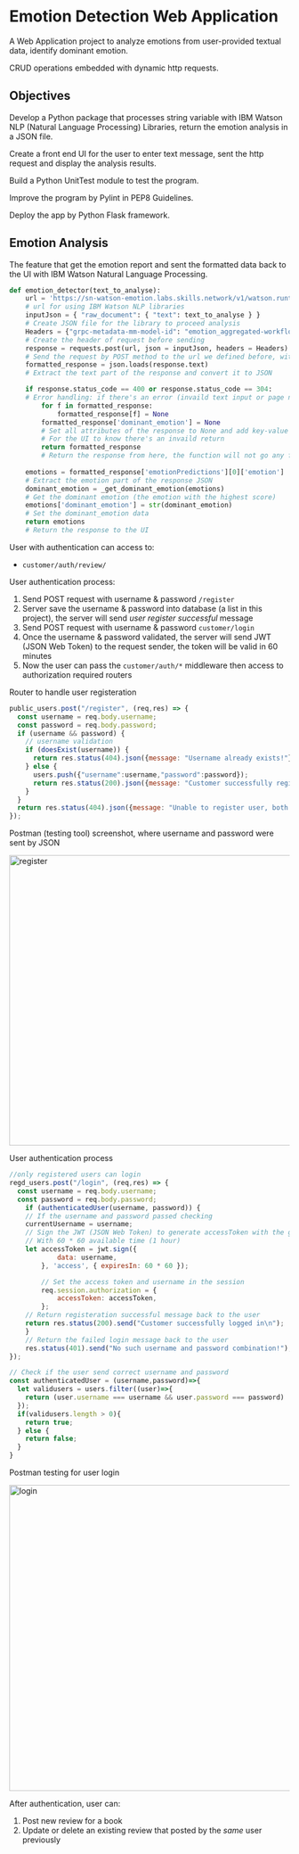 # Emotion Detection Web Application

A Web Application project to analyze emotions from user-provided textual data, identify dominant emotion.

CRUD operations embedded with dynamic http requests.

## Objectives

Develop a Python package that processes string variable with IBM Watson NLP (Natural Language Processing) Libraries, return the emotion analysis in a JSON file.

Create a front end UI for the user to enter text message, sent the http request and display the analysis results.

Build a Python UnitTest module to test the program.

Improve the program by Pylint in PEP8 Guidelines.

Deploy the app by Python Flask framework.

## Emotion Analysis

The feature that get the emotion report and sent the formatted data back to the UI with IBM Watson Natural Language Processing.

```python
def emotion_detector(text_to_analyse):
    url = 'https://sn-watson-emotion.labs.skills.network/v1/watson.runtime.nlp.v1/NlpService/EmotionPredict'
    # url for using IBM Watson NLP libraries
    inputJson = { "raw_document": { "text": text_to_analyse } }
    # Create JSON file for the library to proceed analysis
    Headers = {"grpc-metadata-mm-model-id": "emotion_aggregated-workflow_lang_en_stock"}
    # Create the header of request before sending
    response = requests.post(url, json = inputJson, headers = Headers)
    # Send the request by POST method to the url we defined before, with the given JSON file and the header
    formatted_response = json.loads(response.text)
    # Extract the text part of the response and convert it to JSON

    if response.status_code == 400 or response.status_code == 304:
    # Error handling: if there's an error (invaild text input or page not found)
        for f in formatted_response:
            formatted_response[f] = None
        formatted_response['dominant_emotion'] = None
        # Set all attributes of the response to None and add key-value pair dominant_emotion : None
        # For the UI to know there's an invaild return
        return formatted_response
        # Return the response from here, the function will not go any further
        
    emotions = formatted_response['emotionPredictions'][0]['emotion']
    # Extract the emotion part of the response JSON
    dominant_emotion = _get_dominant_emotion(emotions)
    # Get the dominant emotion (the emotion with the highest score)
    emotions['dominant_emotion'] = str(dominant_emotion)
    # Set the dominant_emotion data
    return emotions
    # Return the response to the UI
```

User with authentication can access to:
- `customer/auth/review/`

User authentication process:
1. Send POST request with username & password `/register`
2. Server save the username & password into database (a list in this project), the server will send *user register successful* message
3. Send POST request with username & password `customer/login`
4. Once the username & password validated, the server will send JWT (JSON Web Token) to the request sender, the token will be valid in 60 minutes
5. Now the user can pass the `customer/auth/*` middleware then access to authorization required routers

Router to handle user registeration

```js
public_users.post("/register", (req,res) => {
  const username = req.body.username;
  const password = req.body.password;
  if (username && password) {
    // username validation
    if (doesExist(username)) { 
      return res.status(404).json({message: "Username already exists!"});   
    } else {
      users.push({"username":username,"password":password});
      return res.status(200).json({message: "Customer successfully registred. Now you can login"});
    }
  } 
  return res.status(404).json({message: "Unable to register user, both username and password must be filled!"});
});
```

Postman (testing tool) screenshot, where username and password were sent by JSON

<img width="521" alt="register" src="https://github.com/James-Z-Zhang00/book-review-server/assets/144994336/d36e71cd-e439-4dbd-84cf-e2a2a0576da5">

User authentication process

```js
//only registered users can login
regd_users.post("/login", (req,res) => {
  const username = req.body.username;
  const password = req.body.password;
    if (authenticatedUser(username, password)) {
    // If the username and password passed checking
    currentUsername = username;
    // Sign the JWT (JSON Web Token) to generate accessToken with the given username
    // With 60 * 60 available time (1 hour)
    let accessToken = jwt.sign({
            data: username,
        }, 'access', { expiresIn: 60 * 60 });

        // Set the access token and username in the session
        req.session.authorization = {
            accessToken: accessToken,
        };
    // Return registeration successful message back to the user
    return res.status(200).send("Customer successfully logged in\n");
    }
    // Return the failed login message back to the user
    res.status(401).send("No such username and password combination!");
});

// Check if the user send correct username and password
const authenticatedUser = (username,password)=>{ 
  let validusers = users.filter((user)=>{
    return (user.username === username && user.password === password)
  });
  if(validusers.length > 0){
    return true;
  } else {
    return false;
  }
}
```

Postman testing for user login

<img width="549" alt="login" src="https://github.com/James-Z-Zhang00/book-review-server/assets/144994336/9d3437bd-a6a8-4810-aa47-d65aff7f2217">

After authentication, user can:
1. Post new review for a book
2. Update or delete an existing review that posted by the _same_ user previously
